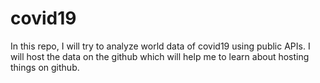 # covid19
In this repo, I will try to analyze world data of covid19 using public APIs. I will host the data on the github which will help me to learn about hosting things on github.
